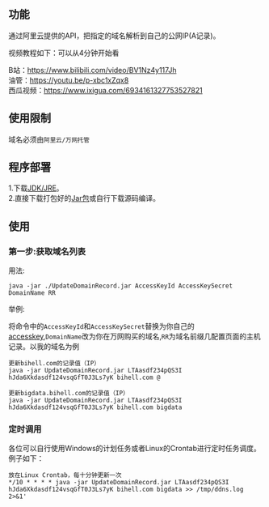 ## 功能

通过阿里云提供的API，把指定的域名解析到自己的公网IP(A记录)。

视频教程如下：可以从4分钟开始看

B站：https://www.bilibili.com/video/BV1Nz4y117Jh<br/>
油管：https://youtu.be/p-xbc1xZqx8<br/>
西瓜视频：https://www.ixigua.com/6934161327753527821<br/>

## 使用限制

域名必须由`阿里云/万网托管`

## 程序部署

1.下载[JDK/JRE](https://www.oracle.com/java/technologies/downloads/)。</br>
2.直接下载打包好的[Jar包](https://github.com/bihell/update-aliyun-ddns/releases)或自行下载源码编译。

## 使用

### 第一步:获取域名列表

用法:

    java -jar ./UpdateDomainRecord.jar AccessKeyId AccessKeySecret DomainName RR

举例:

将命令中的`AccessKeyId`和`AccessKeySecret`替换为你自己的[accesskey](https://help.aliyun.com/knowledge_detail/38738.html),`DomainName`改为你在万网购买的域名,`RR`为域名前缀几配置页面的主机记录。以我的域名为例


    更新bihell.com的记录值（IP）
    java -jar UpdateDomainRecord.jar LTAasdf234pQS3I hJda6Xkdasdf124vsqGfT0J3Ls7yK bihell.com @

    更新bigdata.bihell.com的记录值（IP）
    java -jar UpdateDomainRecord.jar LTAasdf234pQS3I hJda6Xkdasdf124vsqGfT0J3Ls7yK bihell.com bigdata


### 定时调用

各位可以自行使用Windows的计划任务或者Linux的Crontab进行定时任务调度。例子如下：

    放在Linux Crontab，每十分钟更新一次
    */10 * * * * java -jar UpdateDomainRecord.jar LTAasdf234pQS3I hJda6Xkdasdf124vsqGfT0J3Ls7yK bihell.com bigdata >> /tmp/ddns.log 2>&1'
